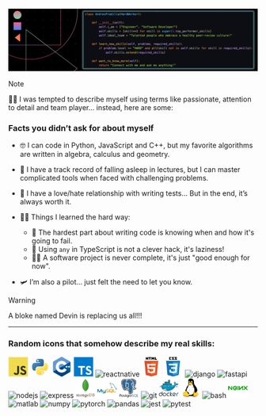 ![cover](./cover.png)

> [!NOTE]  
> 🤦‍♂️ I was tempted to describe myself using terms like passionate, attention to detail and team player… instead, here are some:

### Facts you didn’t ask for about myself

- 🤓 I can code in Python, JavaScript and C++, but my favorite algorithms are written in algebra, calculus and geometry.
- 🌱 I have a track record of falling asleep in lectures, but I can master complicated tools when faced with challenging problems.
- 🧪 I have a love/hate relationship with writing tests… But in the end, it’s always worth it.
- 😵‍💫 Things I learned the hard way:

  - 🤯 The hardest part about writing code is knowing when and how it's going to fail.
  - 💩 Using `any` in TypeScript is not a clever hack, it's laziness!
  - 🤷‍♂️ A software project is never complete, it's just "good enough for now".

- 🛩 I’m also a pilot… just felt the need to let you know.

> [!WARNING]  
> A bloke named Devin is replacing us all!!!

---

### Random icons that somehow describe my real skills:

<p align="left"> 
<img src="https://raw.githubusercontent.com/devicons/devicon/master/icons/javascript/javascript-original.svg" alt="javascript" width="40" height="40"/>
<img src="https://raw.githubusercontent.com/devicons/devicon/master/icons/python/python-original.svg" alt="python" width="40" height="40"/>
<img src="https://raw.githubusercontent.com/devicons/devicon/master/icons/cplusplus/cplusplus-original.svg" alt="cplusplus" width="40" height="40"/>
<img src="https://raw.githubusercontent.com/devicons/devicon/master/icons/typescript/typescript-original.svg" alt="typescript" width="40" height="40"/>
<img src="https://reactnative.dev/img/header_logo.svg" alt="reactnative" width="40" height="40"/>
<img src="https://raw.githubusercontent.com/devicons/devicon/master/icons/html5/html5-original-wordmark.svg" alt="html5" width="40" height="40"/>
<img src="https://raw.githubusercontent.com/devicons/devicon/master/icons/css3/css3-original-wordmark.svg" alt="css3" width="40" height="40"/>
<img src="https://cdn.worldvectorlogo.com/logos/django.svg" alt="django" width="40" height="40"/>
<img src="https://cdn.jsdelivr.net/gh/devicons/devicon@latest/icons/fastapi/fastapi-original.svg" alt="fastapi" width="40" height="40"/>
<img src="https://cdn.jsdelivr.net/gh/devicons/devicon@latest/icons/nodejs/nodejs-original.svg" alt="nodejs" width="40" height="40"/>
<img src="https://cdn.jsdelivr.net/gh/devicons/devicon@latest/icons/express/express-original.svg" alt="express" width="40" height="40"/>
<img src="https://raw.githubusercontent.com/devicons/devicon/master/icons/mongodb/mongodb-original-wordmark.svg" alt="mongodb" width="40" height="40"/>
<img src="https://raw.githubusercontent.com/devicons/devicon/master/icons/mysql/mysql-original-wordmark.svg" alt="mysql" width="40" height="40"/>
<img src="https://raw.githubusercontent.com/devicons/devicon/master/icons/postgresql/postgresql-original-wordmark.svg" alt="postgresql" width="40" height="40"/>
<img src="https://www.vectorlogo.zone/logos/git-scm/git-scm-icon.svg" alt="git" width="40" height="40"/>
<img src="https://raw.githubusercontent.com/devicons/devicon/master/icons/docker/docker-original-wordmark.svg" alt="docker" width="40" height="40"/>
<img src="https://raw.githubusercontent.com/devicons/devicon/master/icons/linux/linux-original.svg" alt="linux" width="40" height="40"/>
<img src="https://www.vectorlogo.zone/logos/gnu_bash/gnu_bash-icon.svg" alt="bash" width="40" height="40"/>
<img src="https://raw.githubusercontent.com/devicons/devicon/master/icons/nginx/nginx-original.svg" alt="nginx" width="40" height="40"/>
<img src="https://upload.wikimedia.org/wikipedia/commons/2/21/Matlab_Logo.png" alt="matlab" width="40" height="40"/>
<img src="https://cdn.jsdelivr.net/gh/devicons/devicon@latest/icons/numpy/numpy-original.svg" alt="numpy" width="40" height="40"/>
<img src="https://www.vectorlogo.zone/logos/pytorch/pytorch-icon.svg" alt="pytorch" width="40" height="40"/>
<img src="https://cdn.jsdelivr.net/gh/devicons/devicon@latest/icons/pandas/pandas-original-wordmark.svg" alt="pandas" width="40" height="40"/>
<img src="https://www.vectorlogo.zone/logos/jestjsio/jestjsio-icon.svg" alt="jest" width="40" height="40"/>
<img src="https://cdn.jsdelivr.net/gh/devicons/devicon@latest/icons/pytest/pytest-original.svg" alt="pytest" width="50" height="50"/>
</p>
